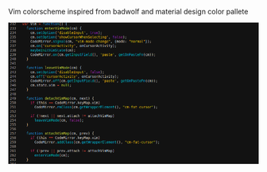 Vim colorscheme inspired from badwolf and material design color pallete

![Material](material.png?raw=true "material")
